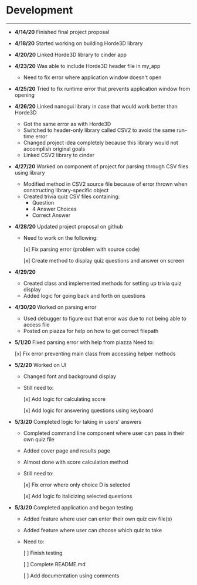 # Development

---
 - **4/14/20** Finished final project proposal
 
 - **4/18/20** Started working on building Horde3D library
 
 - **4/20/20** Linked Horde3D library to cinder app
 
 - **4/23/20** Was able to include Horde3D header file in my_app
    - Need to fix error where application window doesn't open
    
 - **4/25/20** Tried to fix runtime error that prevents application window from opening
    
 - **4/26/20** Linked nanogui library in case that would work better than Horde3D
    - Got the same error as with Horde3D
    - Switched to header-only library called CSV2 to avoid the same run-time error
    - Changed project idea completely because this library would not accomplish original goals
    - Linked CSV2 library to cinder
    
 - **4/27/20** Worked on component of project for parsing through CSV files using library
    - Modified method in CSV2 source file because of error thrown when constructing library-specific object
    - Created trivia quiz CSV files containing:
        - Question
        - 4 Answer Choices
        - Correct Answer
        
 - **4/28/20** Updated project proposal on github
    - Need to work on the following:
  
        [x] Fix parsing error (problem with source code)
        
        [x] Create method to display quiz questions and answer on screen
        
 - **4/29/20**
    - Created class and implemented methods for setting up trivia quiz display
    - Added logic for going back and forth on questions
    
 - **4/30/20** Worked on parsing error
    - Used debugger to figure out that error was due to not being able to access file
    - Posted on piazza for help on how to get correct filepath
    
 - **5/1/20** Fixed parsing error with help from piazza
    Need to:
    
      [x] Fix error preventing main class from accessing helper methods
        
 - **5/2/20** Worked on UI
    - Changed font and background display
    - Still need to:
    
        [x] Add logic for calculating score
        
        [x] Add logic for answering questions using keyboard   
             
 - **5/3/20** Completed logic for taking in users' answers
    - Completed command line component where user can pass in their own quiz file
    - Added cover page and results page
    - Almost done with score calculation method
    - Still need to:
    
        [x] Fix error where only choice D is selected
        
        [x] Add logic fo italicizing selected questions
        
 - **5/3/20** Completed application and began testing
    - Added feature where user can enter their own quiz csv file(s)
    - Added feature where user can choose which quiz to take
    - Need to:
    
        [ ] Finish testing
        
        [ ] Complete README.md
        
        [ ] Add documentation using comments